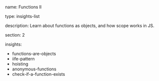 name: Functions II

type: insights-list

description: Learn about functions as objects, and how scope works in JS.

section: 2

insights:
  - functions-are-objects
  - iife-pattern
  - hoisting
  - anonymous-functions
  - check-if-a-function-exists
